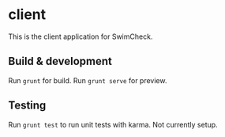 # client
This is the client application for SwimCheck.

## Build & development

Run `grunt` for build.
Run `grunt serve` for preview.

## Testing

Run `grunt test` to run unit tests with karma. Not currently setup.
